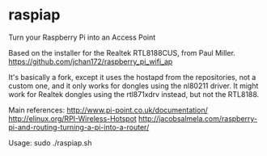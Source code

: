 # raspiap
Turn your Raspberry Pi into an Access Point

Based on the installer for the Realtek RTL8188CUS, from Paul Miller.
https://github.com/jchan172/raspberry_pi_wifi_ap

It's basically a fork, except it uses the hostapd from the repositories, not a custom one, and it only works for dongles using the nl80211 driver. It might work for Realtek dongles using the rtl871xdrv instead, but not the RTL8188.

Main references:
http://www.pi-point.co.uk/documentation/
http://elinux.org/RPI-Wireless-Hotspot
http://jacobsalmela.com/raspberry-pi-and-routing-turning-a-pi-into-a-router/

Usage:
sudo ./raspiap.sh
